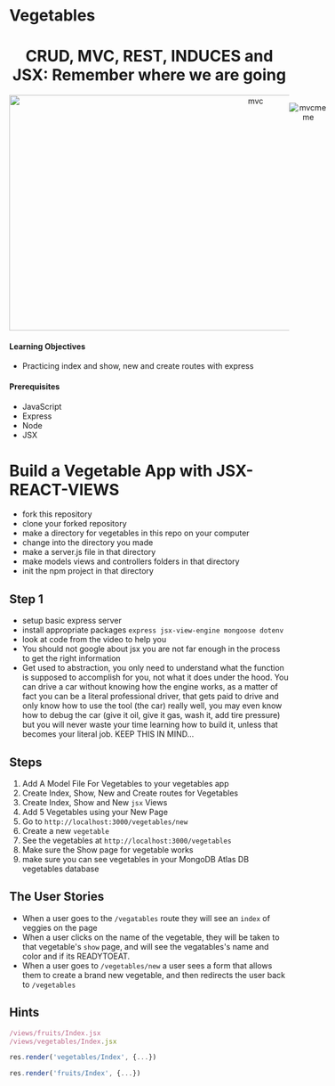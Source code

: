 # Vegetables

<center>

# CRUD, MVC, REST, INDUCES and JSX: Remember where we are going

<div style="display: flex; justify-content: space-between;">

<img width="871" height="423" alt="mvc" src="https://github.com/user-attachments/assets/0aa4a63f-ecc8-4872-83cb-28da34501cf5" />

![mvcmeme](https://github.com/user-attachments/assets/62b80a79-f865-4cd2-b8f6-63e919a03ade)

</div>
</center>

#### Learning Objectives

- Practicing index and show, new and create routes with express

#### Prerequisites

- JavaScript
- Express
- Node
- JSX

# Build a Vegetable App with JSX-REACT-VIEWS

- fork this repository
- clone your forked repository
- make a directory for vegetables in this repo on your computer
- change into the directory you made
- make a server.js file in that directory
- make models views and controllers folders in that directory
- init the npm project in that directory


## Step 1
- setup basic express server
- install appropriate packages `express jsx-view-engine mongoose dotenv`
- look at code from the video to help you
- You should not google about jsx you are not far enough in the process to get the right information 
- Get used to abstraction, you only need to understand what the function is supposed to accomplish for you, not what it does under the hood. You can drive a car without knowing how the engine works, as a matter of fact you can be a literal professional driver, that gets paid to drive and only know how to use the tool (the car) really well, you may even know how to debug the car (give it oil, give it gas, wash it, add tire pressure) but you will never waste your time learning how to build it, unless that becomes your literal job. KEEP THIS IN MIND...


## Steps

1. Add A Model File For Vegetables to your vegetables app
1. Create Index, Show, New and Create routes for Vegetables
1. Create Index, Show and New `jsx` Views
1. Add 5 Vegetables using your New Page
1. Go to `http://localhost:3000/vegetables/new`
1. Create a new `vegetable`
1. See the vegetables at `http://localhost:3000/vegetables`
1. Make sure the Show page for vegetable works
1. make sure you can see vegetables in your MongoDB Atlas DB vegetables database


## The User Stories

- When a user goes to the `/vegatables` route they will see an `index` of veggies on the page
- When a user clicks on the name of the vegetable, they will be taken to that vegetable's `show` page, and will see the vegatables's name and color and if its READYTOEAT.
- When a user goes to `/vegetables/new` a user sees a form that allows them to create a brand new vegetable, and then redirects the user back to `/vegetables`


## Hints
```js
/views/fruits/Index.jsx
/views/vegetables/Index.jsx

res.render('vegetables/Index', {...})

res.render('fruits/Index', {...})
```
